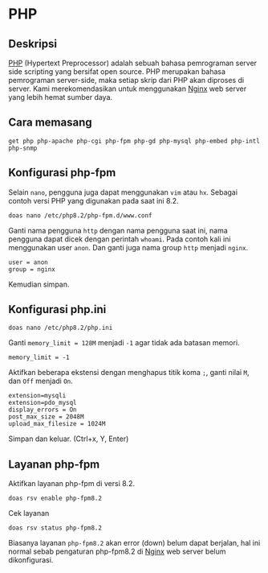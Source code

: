 # PHP

## Deskripsi

[PHP] (Hypertext Preprocessor) adalah sebuah bahasa pemrograman server side scripting yang bersifat open source. PHP merupakan bahasa pemrograman server-side, maka setiap skrip dari PHP akan diproses di server. Kami merekomendasikan untuk menggunakan [Nginx] web server yang lebih hemat sumber daya.

## Cara memasang

```
get php php-apache php-cgi php-fpm php-gd php-mysql php-embed php-intl php-snmp
```

## Konfigurasi php-fpm

Selain `nano`, pengguna juga dapat menggunakan `vim` atau `hx`. Sebagai contoh versi PHP yang digunakan pada saat ini 8.2.

```
doas nano /etc/php8.2/php-fpm.d/www.conf
```

Ganti nama pengguna `http` dengan nama pengguna saat ini, nama pengguna dapat dicek dengan perintah `whoami`. Pada contoh kali ini menggunakan user `anon`.  Dan ganti juga nama group `http` menjadi `nginx`.

```
user = anon
group = nginx
```

Kemudian simpan.

## Konfigurasi php.ini

```
doas nano /etc/php8.2/php.ini
```

Ganti `memory_limit = 128M` menjadi `-1` agar tidak ada batasan memori.

```
memory_limit = -1
```

Aktifkan beberapa ekstensi dengan menghapus titik koma `;`, ganti nilai `M`, dan `Off` menjadi `On`.

```
extension=mysqli
extension=pdo_mysql
display_errors = On
post_max_size = 2048M
upload_max_filesize = 1024M
```

Simpan dan keluar. (Ctrl+x, Y, Enter)

## Layanan php-fpm

Aktifkan layanan php-fpm di versi 8.2.

```
doas rsv enable php-fpm8.2
```

Cek layanan

```
doas rsv status php-fpm8.2
```

Biasanya layanan `php-fpm8.2` akan error (down) belum dapat berjalan, hal ini normal sebab pengaturan php-fpm8.2 di [Nginx] web server belum dikonfigurasi.

[PHP]:https://www.php.net/
[Nginx]:nginx.md
